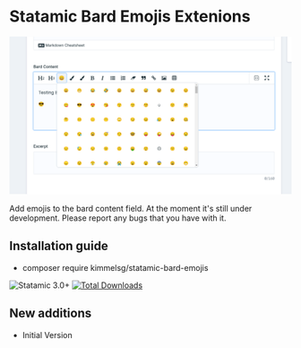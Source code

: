# Statamic Bard Emojis Extenions

![alt text](https://github.com/kimmelsg/statamic-bard-emojis/blob/master/preview.png "Preview")

Add emojis to the bard content field.
At the moment it's still under development. Please report any bugs that you have with it.

## Installation guide

- composer require kimmelsg/statamic-bard-emojis

![Statamic 3.0+](https://img.shields.io/badge/Statamic-3.0+-FF269E?style=for-the-badge&link=https://statamic.com)
[![Total Downloads](https://img.shields.io/packagist/dt/kimmelsg/statamic-bard-emojis.svg)](https://packagist.org/packages/kimmelsg/statamic-bard-emojis)

## New additions

- Initial Version
